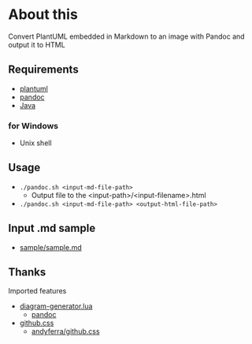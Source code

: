 # About this

Convert PlantUML embedded in Markdown to an image with Pandoc and output it to HTML

## Requirements

-   [plantuml](https://plantuml.com/download)
-   [pandoc](https://pandoc.org/installing.html)
-   [Java](https://java.com/)

### for Windows

-   Unix shell

## Usage

-   `./pandoc.sh <input-md-file-path>`
    -   Output file to the \<input-path>/\<input-filename>.html
-   `./pandoc.sh <input-md-file-path> <output-html-file-path>`

## Input .md sample

-   [sample/sample.md](sample/sample.md)

## Thanks

Imported features

-   [diagram-generator.lua](diagram-generator.lua)
    -   [pandoc](https://github.com/pandoc/lua-filters)
-   [github.css](github.css)
    -   [andyferra/github.css](https://gist.github.com/andyferra/2554919)

